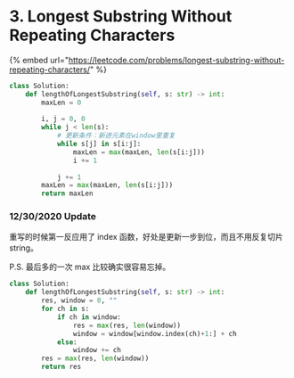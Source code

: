 # 3. Longest Substring Without Repeating Characters

{% embed url="https://leetcode.com/problems/longest-substring-without-repeating-characters/" %}

```python
class Solution:
    def lengthOfLongestSubstring(self, s: str) -> int:
        maxLen = 0
        
        i, j = 0, 0
        while j < len(s):
            # 更新条件：新进元素在window里重复
            while s[j] in s[i:j]:
                maxLen = max(maxLen, len(s[i:j]))
                i += 1
                
            j += 1
        maxLen = max(maxLen, len(s[i:j]))
        return maxLen
```

### 12/30/2020 Update

重写的时候第一反应用了 index 函数，好处是更新一步到位，而且不用反复切片string。

P.S. 最后多的一次 max 比较确实很容易忘掉。

```python
class Solution:
    def lengthOfLongestSubstring(self, s: str) -> int:
        res, window = 0, ""
        for ch in s:
            if ch in window:
                res = max(res, len(window))
                window = window[window.index(ch)+1:] + ch
            else:
                window += ch
        res = max(res, len(window))
        return res
```

